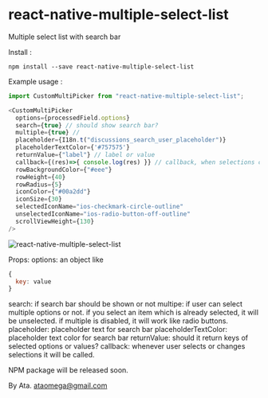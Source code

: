 # react-native-multiple-select-list
Multiple select list with search bar

Install :
```
npm install --save react-native-multiple-select-list
```
Example usage :
```javascript
import CustomMultiPicker from "react-native-multiple-select-list";

<CustomMultiPicker
  options={processedField.options}
  search={true} // should show search bar?
  multiple={true} //
  placeholder={I18n.t("discussions_search_user_placeholder")}
  placeholderTextColor={'#757575'}
  returnValue={"label"} // label or value
  callback={(res)=>{ console.log(res) }} // callback, when selections changed.
  rowBackgroundColor={"#eee"}
  rowHeight={40}
  rowRadius={5}
  iconColor={"#00a2dd"}
  iconSize={30}
  selectedIconName="ios-checkmark-circle-outline"
  unselectedIconName="ios-radio-button-off-outline"
  scrollViewHeight={130}
/>
```

![react-native-multiple-select-list](https://raw.githubusercontent.com/ataomega/react-native-multiple-select-list/master/screenshot.png)


Props:
options: an object like
```javascript
{
  key: value
}
```
search: if search bar should be shown or not
multipe: if user can select multiple options or not. if you select an item which is already selected, it will be unselected. if multiple is disabled, it will work like radio buttons.
placeholder: placeholder text for search bar
placeholderTextColor: placeholder text color for search bar
returnValue: should it return keys of selected options or values?
callback: whenever user selects or changes selections it will be called.

NPM package will be released soon.

By Ata.
ataomega@gmail.com
